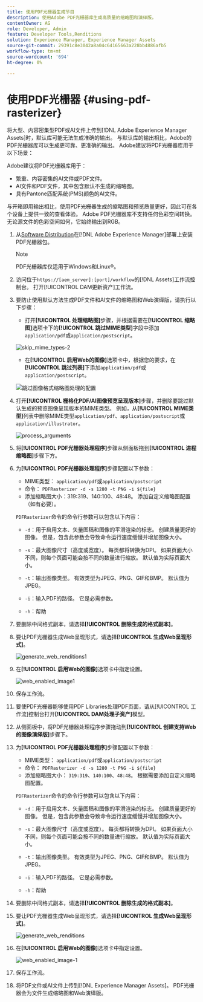 ```yaml
---
title: 使用PDF光栅器生成节目
description: 使用Adobe PDF光栅器库生成高质量的缩略图和演绎版。
contentOwner: AG
role: Developer, Admin
feature: Developer Tools,Renditions
solution: Experience Manager, Experience Manager Assets
source-git-commit: 29391c8e3042a8a04c64165663a228bb4886afb5
workflow-type: tm+mt
source-wordcount: '694'
ht-degree: 0%

---
```


# 使用PDF光栅器 {#using-pdf-rasterizer}

将大型、内容密集型PDF或AI文件上传到[!DNL Adobe Experience Manager Assets]时，默认库可能无法生成准确的输出。 与默认库的输出相比，Adobe的PDF光栅器库可以生成更可靠、更准确的输出。 Adobe建议将PDF光栅器库用于以下场景：

Adobe建议将PDF光栅器库用于：

* 繁重、内容密集的AI文件或PDF文件。
* AI文件和PDF文件，其中包含默认不生成的缩略图。
* 具有Pantone匹配系统(PMS)颜色的AI文件。

与开箱即用输出相比，使用PDF光栅器生成的缩略图和预览质量更好，因此可在各个设备上提供一致的查看体验。 Adobe PDF光栅器库不支持任何色彩空间转换。 无论源文件的色彩空间如何，它始终输出到RGB。

1. 从[Software Distribution](https://experience.adobe.com/#/downloads/content/software-distribution/en/aem.html?package=/content/software-distribution/en/details.html/content/dam/aem/public/adobe/packages/cq650/product/assets/aem-assets-pdf-rasterizer-pkg-4.6.zip)在[!DNL Adobe Experience Manager]部署上安装PDF光栅器包。

   >[!NOTE]
   >
   >PDF光栅器库仅适用于Windows和Linux®。

1. 访问位于`https://[aem_server]:[port]/workflow`的[!DNL Assets]工作流控制台。 打开[!UICONTROL DAM更新资产]工作流。

1. 要防止使用默认方法生成PDF文件和AI文件的缩略图和Web演绎版，请执行以下步骤：

   * 打开&#x200B;**[!UICONTROL 处理缩略图]**&#x200B;步骤，并根据需要在&#x200B;**[!UICONTROL 缩略图]**&#x200B;选项卡下的&#x200B;**[!UICONTROL 跳过MIME类型]**&#x200B;字段中添加`application/pdf`或`application/postscript`。

   ![skip_mime_types-2](assets/skip_mime_types-2.png)

   * 在&#x200B;**[!UICONTROL 启用Web的图像]**&#x200B;选项卡中，根据您的要求，在&#x200B;**[!UICONTROL 跳过列表]**&#x200B;下添加`application/pdf`或`application/postscript`。

   ![跳过图像格式缩略图处理的配置](assets/web_enabled_imageskiplist.png)

1. 打开&#x200B;**[!UICONTROL 栅格化PDF/AI图像预览呈现版本]**&#x200B;步骤，并删除要跳过默认生成的预览图像呈现版本的MIME类型。 例如，从&#x200B;**[!UICONTROL MIME类型]**&#x200B;列表中删除MIME类型`application/pdf`、`application/postscript`或`application/illustrator`。

   ![process_arguments](assets/process_arguments.png)

1. 将&#x200B;**[!UICONTROL PDF光栅器处理程序]**&#x200B;步骤从侧面板拖到&#x200B;**[!UICONTROL 进程缩略图]**&#x200B;步骤下方。
1. 为&#x200B;**[!UICONTROL PDF光栅器处理程序]**&#x200B;步骤配置以下参数：

   * MIME类型： `application/pdf`或`application/postscript`
   * 命令： `PDFRasterizer -d -s 1280 -t PNG -i ${file}`
   * 添加缩略图大小：319:319、140:100、48:48。 添加自定义缩略图配置（如有必要）。

   `PDFRasterizer`命令的命令行参数可以包含以下内容：

   * `-d`：用于启用文本、矢量图稿和图像的平滑渲染的标志。 创建质量更好的图像。 但是，包含此参数会导致命令运行速度缓慢并增加图像大小。

   * `-s`：最大图像尺寸（高度或宽度）。 每页都将转换为DPI。 如果页面大小不同，则每个页面可能会按不同的数量进行缩放。 默认值为实际页面大小。

   * `-t`：输出图像类型。 有效类型为JPEG、PNG、GIF和BMP。 默认值为JPEG。

   * `-i`：输入PDF的路径。 它是必需参数。

   * `-h`：帮助

1. 要删除中间格式副本，请选择&#x200B;**[!UICONTROL 删除生成的格式副本]**。
1. 要让PDF光栅器生成Web呈现形式，请选择&#x200B;**[!UICONTROL 生成Web呈现形式]**。

   ![generate_web_renditions1](assets/generate_web_renditions1.png)

1. 在&#x200B;**[!UICONTROL 启用Web的图像]**&#x200B;选项卡中指定设置。

   ![web_enabled_image1](assets/web_enabled_image1.png)

1. 保存工作流。
1. 要使PDF光栅器能够使用PDF Libraries处理PDF页面，请从[!UICONTROL 工作流]控制台打开&#x200B;**[!UICONTROL DAM处理子资产]**&#x200B;模型。
1. 从侧面板中，将PDF光栅器处理程序步骤拖动到&#x200B;**[!UICONTROL 创建支持Web的图像演绎版]**&#x200B;步骤下。
1. 为&#x200B;**[!UICONTROL PDF光栅器处理程序]**&#x200B;步骤配置以下参数：

   * MIME类型： `application/pdf`或`application/postscript`
   * 命令： `PDFRasterizer -d -s 1280 -t PNG -i ${file}`
   * 添加缩略图大小： `319:319`、`140:100`、`48:48`。 根据需要添加自定义缩略图配置。

   `PDFRasterizer`命令的命令行参数可以包含以下内容：

   * `-d`：用于启用文本、矢量图稿和图像的平滑渲染的标志。 创建质量更好的图像。 但是，包含此参数会导致命令运行速度缓慢并增加图像大小。

   * `-s`：最大图像尺寸（高度或宽度）。 每页都将转换为DPI。 如果页面大小不同，则每个页面可能会按不同的数量进行缩放。 默认值为实际页面大小。

   * `-t`：输出图像类型。 有效类型为JPEG、PNG、GIF和BMP。 默认值为JPEG。

   * `-i`：输入PDF的路径。 它是必需参数。

   * `-h`：帮助

1. 要删除中间格式副本，请选择&#x200B;**[!UICONTROL 删除生成的格式副本]**。
1. 要让PDF光栅器生成Web呈现形式，请选择&#x200B;**[!UICONTROL 生成Web呈现形式]**。

   ![generate_web_renditions](assets/generate_web_renditions.png)

1. 在&#x200B;**[!UICONTROL 启用Web的图像]**&#x200B;选项卡中指定设置。

   ![web_enabled_image-1](assets/web_enabled_image-1.png)

1. 保存工作流。
1. 将PDF文件或AI文件上传到[!DNL Experience Manager Assets]。 PDF光栅器会为文件生成缩略图和Web演绎版。
